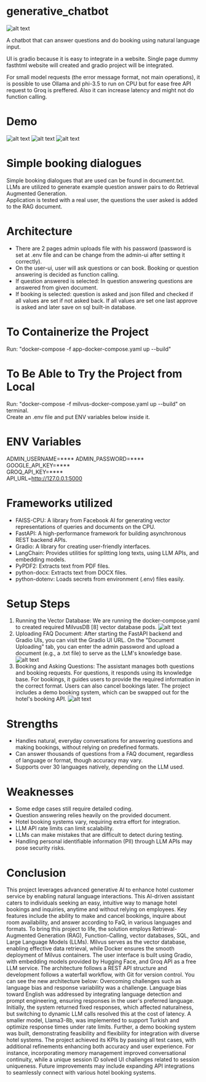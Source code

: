 # generative_chatbot
![alt text](image.png)

A chatbot that can answer questions and do booking using natural language input.

UI is gradio because it is easy to integrate in a website.
Single page dummy fasthtml website will created and gradio project will be integrated.

For small model requests (the error message format, not main operations), it is possible to use Ollama and phi-3.5 to run on CPU but for ease free API request to Groq is preffered.
Also it can increase latency and might not do function calling.

# Demo
![alt text](image-6.png)
![alt text](image-4.png)
![alt text](image-5.png)

# Simple booking dialogues 
Simple booking dialogues that are used can be found in document.txt.  
LLMs are utilized to generate example question answer pairs to do Retrieval Augmented Generation.  
Application is tested with a real user, the questions the user asked is added to the RAG document.  

# Architecture
* There are 2 pages admin uploads file with his password (password is set at .env file and can be change from the admin-ui after setting it correctly).
* On the user-ui, user will ask questions or can book. Booking or question answering is decided as function calling.
* If question answered is selected: In question answering questions are answered from given document.
* If booking is selected: question is asked and json filled and checked if all values are set if not asked back. If all values are set one last approve is asked and later save on sql built-in database.

# To Containerize the Project
Run: "docker-compose -f app-docker-compose.yaml up --build"  

# To Be Able to Try the Project from Local
Run: "docker-compose -f milvus-docker-compose.yaml up --build" on terminal.  
Create an .env file and put ENV variables below inside it.  

# ENV Variables
ADMIN_USERNAME=****
ADMIN_PASSWORD=****   
GOOGLE_API_KEY=****    
GROQ_API_KEY=****    
API_URL=http://127.0.0.1:5000    

# Frameworks utilized
* FAISS-CPU: A library from Facebook AI for generating vector representations of queries and documents on the CPU.  
* FastAPI: A high-performance framework for building asynchronous REST backend APIs.  
* Gradio: A library for creating user-friendly interfaces.  
* LangChain: Provides utilities for splitting long texts, using LLM APIs, and embedding models.  
* PyPDF2: Extracts text from PDF files.  
* python-docx: Extracts text from DOCX files.  
* python-dotenv: Loads secrets from environment (.env) files easily.  

# Setup Steps
1. Running the Vector Database: We are running the docker-compose.yaml to created required MilvusDB [8] vector database pods.
![alt text](image-1.png)
2. Uploading FAQ Document: After starting the FastAPI backend and Gradio UIs, you can visit the Gradio UI URL. On the "Document Uploading" tab, you can enter the admin password and upload a document (e.g., a .txt file) to serve as the LLM's knowledge base.
![alt text](image-2.png)
3. Booking and Asking Questions: The assistant manages both questions and booking requests. For questions, it responds using its knowledge base. For bookings, it guides users to provide the required information in the correct format. Users can also cancel bookings later. The project includes a demo booking system, which can be swapped out for the hotel's booking API.
![alt text](image-3.png)

# Strengths
* Handles natural, everyday conversations for answering questions and making bookings, without relying on predefined formats.
* Can answer thousands of questions from a FAQ document, regardless of language or format, though accuracy may vary.
* Supports over 30 languages natively, depending on the LLM used.

# Weaknesses
* Some edge cases still require detailed coding.
* Question answering relies heavily on the provided document.
* Hotel booking systems vary, requiring extra effort for integration.
* LLM API rate limits can limit scalability.
* LLMs can make mistakes that are difficult to detect during testing.
* Handling personal identifiable information (PII) through LLM APIs may pose security risks.

# Conclusion
This project leverages advanced generative AI to enhance hotel customer service by enabling natural language interactions. This AI-driven assistant caters to individuals seeking an easy, intuitive way to manage hotel bookings and inquiries, anytime and without relying on employees. Key features include the ability to make and cancel bookings, inquire about room availability, and answer according to FaQ, in various languages and formats. To bring this project to life, the solution employs Retrieval-Augmented Generation (RAG), Function-Calling, vector databases, SQL, and Large Language Models (LLMs). Milvus serves as the vector database, enabling effective data retrieval, while Docker ensures the smooth deployment of Milvus containers. The user interface is built using Gradio, with embedding models provided by Hugging Face, and Groq API as a free LLM service. The architecture follows a REST API structure and development follows a waterfall workflow, with Git for version control. You can see the new architecture below: Overcoming challenges such as language bias and response variability was a challenge. Language bias toward English was addressed by integrating language detection and prompt engineering, ensuring responses in the user's preferred language. Initially, the system returned fixed responses, which affected naturalness, but switching to dynamic LLM calls resolved this at the cost of latency. A smaller model, Llama3-8b, was implemented to support Turkish and optimize response times under rate limits. Further, a demo booking system was built, demonstrating feasibility and flexibility for integration with diverse hotel systems. The project achieved its KPIs by passing all test cases, with additional refinements enhancing both accuracy and user experience. For instance, incorporating memory management improved conversational continuity, while a unique session ID solved UI challenges related to session uniqueness. Future improvements may include expanding API integrations to seamlessly connect with various hotel booking systems.
